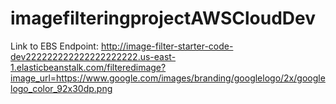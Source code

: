 # imagefilteringprojectAWSCloudDev

Link to EBS Endpoint: http://image-filter-starter-code-dev222222222222222222222.us-east-1.elasticbeanstalk.com/filteredimage?image_url=https://www.google.com/images/branding/googlelogo/2x/googlelogo_color_92x30dp.png
